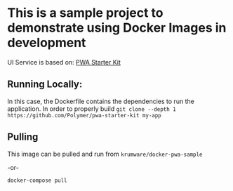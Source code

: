 # This is a sample project to demonstrate using Docker Images in development

UI Service is based on:
[PWA Starter Kit](https://polymer.github.io/pwa-starter-kit/setup/)

## Running Locally:
In this case, the Dockerfile contains the dependencies to run the application. In order to properly build
`git clone --depth 1 https://github.com/Polymer/pwa-starter-kit my-app`

## Pulling
This image can be pulled and run from `krumware/docker-pwa-sample`

 -or-
 
`docker-compose pull`
